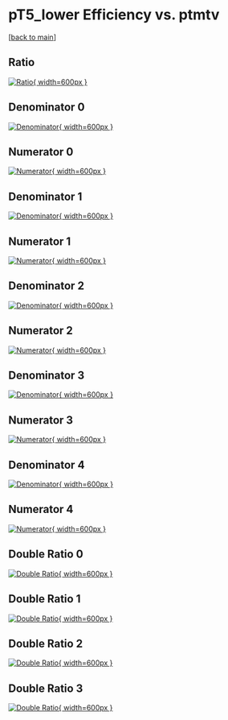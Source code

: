 # pT5_lower Efficiency vs. ptmtv

[[back to main](./)]



## Ratio

[![Ratio](../mtv/var/pT5_lower_loweta_11_0_eff_ptmtv.png){ width=600px }](../mtv/var/pT5_lower_loweta_11_0_eff_ptmtv.pdf)

## Denominator 0

[![Denominator](../mtv/den/pT5_lower_loweta_11_0_eff_ptmtv_den0.png){ width=600px }](../mtv/den/pT5_lower_loweta_11_0_eff_ptmtv_den0.pdf)

## Numerator 0

[![Numerator](../mtv/num/pT5_lower_loweta_11_0_eff_ptmtv_num0.png){ width=600px }](../mtv/num/pT5_lower_loweta_11_0_eff_ptmtv_num0.pdf)

## Denominator 1

[![Denominator](../mtv/den/pT5_lower_loweta_11_0_eff_ptmtv_den1.png){ width=600px }](../mtv/den/pT5_lower_loweta_11_0_eff_ptmtv_den1.pdf)

## Numerator 1

[![Numerator](../mtv/num/pT5_lower_loweta_11_0_eff_ptmtv_num1.png){ width=600px }](../mtv/num/pT5_lower_loweta_11_0_eff_ptmtv_num1.pdf)

## Denominator 2

[![Denominator](../mtv/den/pT5_lower_loweta_11_0_eff_ptmtv_den2.png){ width=600px }](../mtv/den/pT5_lower_loweta_11_0_eff_ptmtv_den2.pdf)

## Numerator 2

[![Numerator](../mtv/num/pT5_lower_loweta_11_0_eff_ptmtv_num2.png){ width=600px }](../mtv/num/pT5_lower_loweta_11_0_eff_ptmtv_num2.pdf)

## Denominator 3

[![Denominator](../mtv/den/pT5_lower_loweta_11_0_eff_ptmtv_den3.png){ width=600px }](../mtv/den/pT5_lower_loweta_11_0_eff_ptmtv_den3.pdf)

## Numerator 3

[![Numerator](../mtv/num/pT5_lower_loweta_11_0_eff_ptmtv_num3.png){ width=600px }](../mtv/num/pT5_lower_loweta_11_0_eff_ptmtv_num3.pdf)

## Denominator 4

[![Denominator](../mtv/den/pT5_lower_loweta_11_0_eff_ptmtv_den4.png){ width=600px }](../mtv/den/pT5_lower_loweta_11_0_eff_ptmtv_den4.pdf)

## Numerator 4

[![Numerator](../mtv/num/pT5_lower_loweta_11_0_eff_ptmtv_num4.png){ width=600px }](../mtv/num/pT5_lower_loweta_11_0_eff_ptmtv_num4.pdf)

## Double Ratio 0

[![Double Ratio](../mtv/ratio/pT5_lower_loweta_11_0_eff_ptmtv_ratio0.png){ width=600px }](../mtv/ratio/pT5_lower_loweta_11_0_eff_ptmtv_ratio0.pdf)

## Double Ratio 1

[![Double Ratio](../mtv/ratio/pT5_lower_loweta_11_0_eff_ptmtv_ratio1.png){ width=600px }](../mtv/ratio/pT5_lower_loweta_11_0_eff_ptmtv_ratio1.pdf)

## Double Ratio 2

[![Double Ratio](../mtv/ratio/pT5_lower_loweta_11_0_eff_ptmtv_ratio2.png){ width=600px }](../mtv/ratio/pT5_lower_loweta_11_0_eff_ptmtv_ratio2.pdf)

## Double Ratio 3

[![Double Ratio](../mtv/ratio/pT5_lower_loweta_11_0_eff_ptmtv_ratio3.png){ width=600px }](../mtv/ratio/pT5_lower_loweta_11_0_eff_ptmtv_ratio3.pdf)

